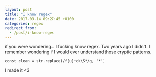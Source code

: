 ```yaml
---
layout: post
title: "I know regex"
date: 2017-03-14 09:27:45 +0100
categories: regex
redirect_from:
  - /post/i-know-regex
---
```


if you were wondering... I fucking know regex. Two years ago I didn't. I remember wondering if I would ever understand those cryptic patterns.

    const clean = str.replace(/f[u]+ck\S*/g, '*')

I made it <3